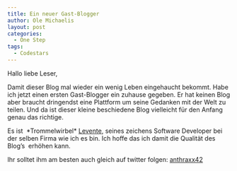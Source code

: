 ```yaml
---
title: Ein neuer Gast-Blogger
author: Ole Michaelis
layout: post
categories:
  - One Step
tags:
  - Codestars
---
```


Hallo liebe Leser,

Damit dieser Blog mal wieder ein wenig Leben eingehaucht bekommt. Habe ich jetzt einen ersten Gast-Blogger ein zuhause gegeben. Er hat keinen Blog aber braucht dringendst eine Plattform um seine Gedanken mit der Welt zu teilen. Und da ist dieser kleine beschiedene Blog vielleicht für den Anfang genau das richtige.

Es ist  \*Trommelwirbel\* [Levente][1], seines zeichens Software Developer bei der selben Firma wie ich es bin. Ich hoffe das ich damit die Qualität des Blog’s  erhöhen kann.

 [1]: http://twitter.com/anthraxx42

Ihr solltet ihm am besten auch gleich auf twitter folgen: [anthraxx42][1]


